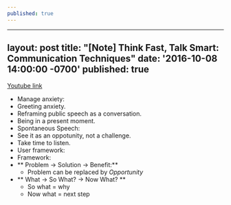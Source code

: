 ```yaml
---
published: true
---
```

---
layout: post
title: "[Note] Think Fast, Talk Smart: Communication Techniques"
date: '2016-10-08 14:00:00 -0700'
published: true
---

[Youtube link](https://youtu.be/HAnw168huqA)

- Manage anxiety:
 - Greeting anxiety.
 - Reframing public speech as a conversation.
 - Being in a present moment.
- Spontaneous Speech:
 - See it as an oppotunity, not a challenge.
 - Take time to listen.
 - User framework:
- Framework:
 - ** Problem -> Solution -> Benefit:**
   - Problem can be replaced by *Opportunity*
 - ** What -> So What? -> Now What? **
   - So what = why
   - Now what = next step
